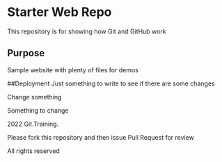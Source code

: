 # Starter Web Repo

This repository is for showing how Git and GitHub work

## Purpose

Sample website with plenty of files for demos

##Deployment
Just something to write to see if there are some changes
 
Change something


Something to change


2022 Git.Training.

Please fork this repository and then issue Pull Request for review

All rights reserved
